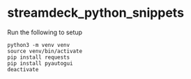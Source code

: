 # streamdeck_python_snippets

Run the following to setup

~~~
python3 -m venv venv
source venv/bin/activate
pip install requests
pip install pyautogui
deactivate
~~~